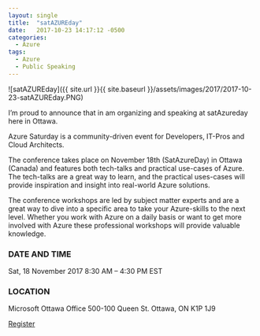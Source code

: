 ```yaml
---
layout: single
title:  "satAZUREday"
date:   2017-10-23 14:17:12 -0500
categories:
  - Azure
tags:
  - Azure
  - Public Speaking
---
```


![satAZUREday]({{ site.url }}{{ site.baseurl }}/assets/images/2017/2017-10-23-satAZUREday.PNG)

I’m proud to announce that in am organizing and speaking at satAzureday here in Ottawa.

Azure Saturday is a community-driven event for Developers, IT-Pros and Cloud Architects.

The conference takes place on November 18th (SatAzureDay) in Ottawa (Canada) and features both tech-talks and practical use-cases of Azure. The tech-talks are a great way to learn, and the practical uses-cases will provide inspiration and insight into real-world Azure solutions.

The conference workshops are led by subject matter experts and are a great way to dive into a specific area to take your Azure-skills to the next level. Whether you work with Azure on a daily basis or want to get more involved with Azure these professional workshops will provide valuable knowledge.


### DATE AND TIME

Sat, 18 November 2017
8:30 AM – 4:30 PM EST

### LOCATION

Microsoft Ottawa Office
500-100 Queen St.
Ottawa, ON K1P 1J9

<a href="https://www.eventbrite.ca/e/satazureday-tickets-38868072451?ref=ebtn" target="_blank" class="btn btn-default btn-xl">Register</a>